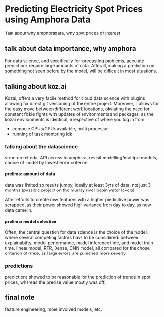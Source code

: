 # Predicting Electricity Spot Prices using Amphora Data
Talk about why amphoradata, why spot prices of interest

## talk about data importance, why amphora
For data science, and specifically for forecasting problems, accurate predictions require large amounts of data. Afterall, making a prediction on something not seen before by the model, will be difficult in most situations.
<!-- screenshot of UI of amphora-->

##  talking about koz.ai
Kozai, offers a very facile method for cloud data science with plugins allowing for direct git versioning of the entire project.
Moreover, it allows for the easy move between different work locations, obviating the need for constant fickle fights with updates of environments and packages, as the kozai environments is identical, irrespective of where you log in from. 

 - compute CPUs/GPUs available, multi processor
 - running of task montoring idk

<!-- screenshot of prelim UI kozai-->

### talking about the datascience
structure of eda, API access to amphora, revisit modelling/multiple models, choice of model by lowest error criterion

#### prelims: amount of data
data was limited so results jumpy, ideally at least 3yrs of data, not just 3 months (possible project on the murray river basin water levels)

After efforts to create new features with a higher predicitive power was scrapped, as their power showed high variance from day to day, as new data came in.

#### prelims: model selection
Often, the central question for data science is the choice of the model, where several competing factors have to be considered: between explainability, model performance, model inference time, and model train time.
linear model, RFR, Dense, CNN model, all compared for the chose criterion of rmse, as large errors are punished more severly

### predictions
predictions showed to be reasonable for the prediction of trends in spot prices, whereas the precise value mostly was off.
<!-- 2x4 grid of date (4x) vs (true, predict)-->

## final note
feature engineering, more involved models, etc.